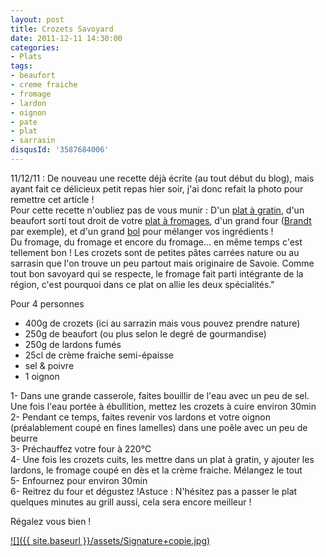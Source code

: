 ```yaml
---
layout: post
title: Crozets Savoyard
date: 2011-12-11 14:30:00
categories: 
- Plats
tags: 
- beaufort
- creme fraiche
- fromage
- lardon
- oignon
- pate
- plat
- sarrasin
disqusId: '3587684006'
---
```


11/12/11 : De nouveau une recette déjà écrite (au tout début du blog), mais ayant fait ce délicieux petit repas hier soir, j'ai donc refait la photo pour remettre cet article !  
Pour cette recette n'oubliez pas de vous munir : D'un [plat à gratin](http://www.rueducommerce.fr/m/pl/malid:12468604), d'un beaufort sorti tout droit de votre [plat à fromages](http://www.rueducommerce.fr/m/pl/malid:4820387), d'un grand four ([Brandt](http://www.rueducommerce.fr/m/pl/malid:83961) par exemple), et d'un grand [bol](http://www.rueducommerce.fr/m/pl/malid:4769881) pour mélanger vos ingrédients !  
Du fromage, du fromage et encore du fromage... en même temps c'est tellement bon ! Les crozets sont de petites pâtes carrées nature ou au sarrasin que l'on trouve un peu partout mais originaire de Savoie. Comme tout bon savoyard qui se respecte, le fromage fait parti intégrante de la région, c'est pourquoi dans ce plat on allie les deux spécialités."



Pour 4 personnes

- 400g de crozets (ici au sarrazin mais vous pouvez prendre nature)  
- 250g de beaufort (ou plus selon le degré de gourmandise)  
- 250g de lardons fumés  
- 25cl de crème fraiche semi-épaisse  
- sel & poivre  
- 1 oignon

1- Dans une grande casserole, faites bouillir de l'eau avec un peu de sel. Une fois l'eau portée à ébullition, mettez les crozets à cuire environ 30min  
2- Pendant ce temps, faites revenir vos lardons et votre oignon (préalablement coupé en fines lamelles) dans une poêle avec un peu de beurre  
3- Préchauffez votre four à 220°C  
4- Une fois les crozets cuits, les mettre dans un plat à gratin, y ajouter les lardons, le fromage coupé en dès et la crème fraiche. Mélangez le tout  
5- Enfournez pour environ 30min  
6- Reitrez du four et dégustez !Astuce : N'hésitez pas a passer le plat quelques minutes au grill aussi, cela sera encore meilleur !





Régalez vous bien !

[![]({{ site.baseurl }}/assets/Signature+copie.jpg)](http://4.bp.blogspot.com/-2bLosyMFac4/TxhFg0sR2dI/AAAAAAAABec/Mzg1OnlXUmM/s1600/Signature+copie.jpg)

